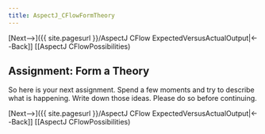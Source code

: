 ```yaml
---
title: AspectJ_CFlowFormTheory
---
```

[Next-->]({{ site.pagesurl }}/AspectJ CFlow ExpectedVersusActualOutput|<--Back]] [[AspectJ CFlowPossibilities)

## Assignment: Form a Theory
So here is your next assignment. Spend a few moments and try to describe what is happening. Write down those ideas. Please do so before continuing.

[Next-->]({{ site.pagesurl }}/AspectJ CFlow ExpectedVersusActualOutput|<--Back]] [[AspectJ CFlowPossibilities)